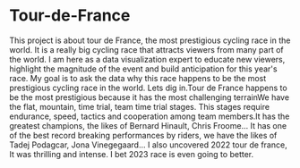 # Tour-de-France
 This project is about tour de France, the most prestigious cycling race in the world. It is a really big cycling race that attracts viewers from many part of the world.
I am here as a data visualization expert to educate new viewers, highlight the magnitude of the event and build anticipation for this year's race.
My goal is to ask the data why this race happens to be the most prestigious cycling race in the world. Lets dig in.Tour de France happens to be the most prestigious because it has the most challenging terrainWe have the flat, mountain, time trial, team time trial stages.
This stages require endurance, speed, tactics and cooperation among team members.It has the greatest champions, the likes of Bernard Hinault, Chris Froome...
It has one of the best record breaking performances by riders, we have the likes of Tadej Podagcar, Jona Vinegegaard...
I also uncovered 2022 tour de france, It was thrilling and intense. I bet 2023 race is even going to better.

